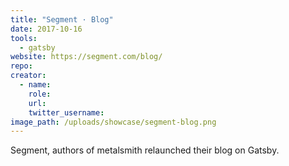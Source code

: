 ```yaml
---
title: "Segment · Blog"
date: 2017-10-16
tools:
  - gatsby
website: https://segment.com/blog/
repo:
creator:
  - name:
    role:
    url:
    twitter_username:
image_path: /uploads/showcase/segment-blog.png
---
```


Segment, authors of metalsmith relaunched their blog on Gatsby.

